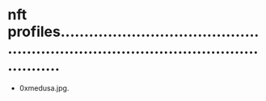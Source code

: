 # nft profiles..........................................................................................................
- 0xmedusa.jpg.
